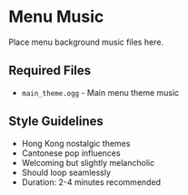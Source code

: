 # Menu Music

Place menu background music files here.

## Required Files
- `main_theme.ogg` - Main menu theme music

## Style Guidelines
- Hong Kong nostalgic themes
- Cantonese pop influences
- Welcoming but slightly melancholic
- Should loop seamlessly
- Duration: 2-4 minutes recommended